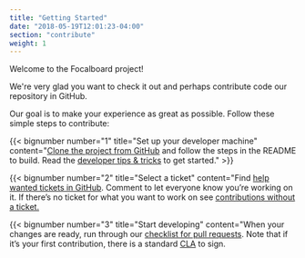 ```yaml
---
title: "Getting Started"
date: "2018-05-19T12:01:23-04:00"
section: "contribute"
weight: 1
---
```


Welcome to the Focalboard project!

We're very glad you want to check it out and perhaps contribute code our repository in GitHub.

Our goal is to make your experience as great as possible. Follow these simple steps to contribute:

{{< bignumber number="1" title="Set up your developer machine" content="[Clone the project from GitHub](https://github.com/mattermost/focalboard) and follow the steps in the README to build. Read the [developer tips & tricks](dev-tips) to get started." >}}

{{< bignumber number="2" title="Select a ticket" content="Find [help wanted tickets in GitHub](https://github.com/mattermost/focalboard/issues?q=is%3Aopen+is%3Aissue+label%3A%22help+wanted%22). Comment to let everyone know you’re working on it. If there’s no ticket for what you want to work on see [contributions without a ticket.](contributions-without-ticket)

{{< bignumber number="3" title="Start developing" content="When your changes are ready, run through our [checklist for pull requests](contribution-checklist). Note that if it’s your first contribution, there is a standard [CLA](https://www.mattermost.org/mattermost-contributor-agreement/) to sign.
